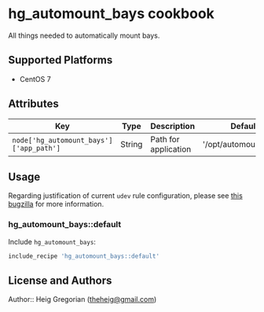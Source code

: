 # hg_automount_bays cookbook

All things needed to automatically mount bays.

## Supported Platforms

* CentOS 7

## Attributes

| Key | Type | Description | Default |
| --- | ---- | ----------- | ------- |
|`node['hg_automount_bays']['app_path']`|String|Path for application|'/opt/automount_bays'|

## Usage

Regarding justification of current `udev` rule configuration, please see [this bugzilla](https://bugzilla.redhat.com/show_bug.cgi?id=871074) for more information.

### hg_automount_bays::default

Include `hg_automount_bays`:

```ruby
include_recipe 'hg_automount_bays::default'
```

## License and Authors

Author:: Heig Gregorian (theheig@gmail.com)
